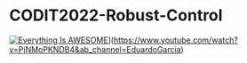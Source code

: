 # CODIT2022-Robust-Control


[![Everything Is AWESOME]()](https://i.imgur.com/vKb2F1B.png)](https://www.youtube.com/watch?v=PjNMoPKNDB4&ab_channel=EduardoGarcia)
